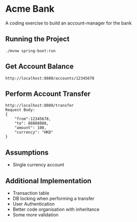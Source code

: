 # Acme Bank
A coding exercise to build an account-manager for the bank

## Running the Project

```./mvnw spring-boot:run```

## Get Account Balance

```http://localhost:8080/accounts/12345678```

## Perform Account Transfer
```
http://localhost:8080/transfer
Request Body:
{
    "from":12345678,
    "to": 88888888,
    "amount": 100,
    "currency": "HKD"
}
```

## Assumptions
 - Single currency account

## Additional Implementation
 - Transaction table
 - DB locking when performing a transfer
 - User Authentication
 - Better code organisation with inheritance
 - Some more validation
